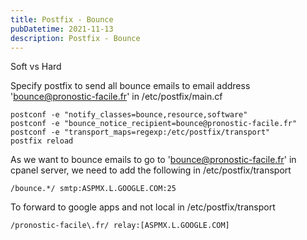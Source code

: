 ```yaml
---
title: Postfix - Bounce
pubDatetime: 2021-11-13
description: Postfix - Bounce
---
```


Soft vs Hard

Specify postfix to send all bounce emails to email address 'bounce@pronostic-facile.fr' in /etc/postfix/main.cf

    postconf -e "notify_classes=bounce,resource,software"
    postconf -e "bounce_notice_recipient=bounce@pronostic-facile.fr"
    postconf -e "transport_maps=regexp:/etc/postfix/transport"
    postfix reload

As we want to bounce emails to go to 'bounce@pronostic-facile.fr' in cpanel server, we need to add the following in /etc/postfix/transport

    /bounce.*/ smtp:ASPMX.L.GOOGLE.COM:25

To forward to google apps and not local in /etc/postfix/transport

    /pronostic-facile\.fr/ relay:[ASPMX.L.GOOGLE.COM]
